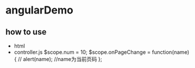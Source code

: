 # angularDemo
## how to use
  * html
        <my-page num={{num}} on-page-change="onPageChange(name)"></my-page>
  * controller.js
         $scope.num = 10;
         $scope.onPageChange = function(name) {
            // alert(name);
            //name为当前页码
        };

